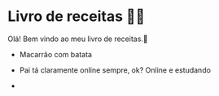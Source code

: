 # Livro de receitas :man_cook:

Olá! Bem vindo ao meu livro de receitas.:wave:

- Macarrão com batata

- Pai tá claramente online sempre, ok? Online e estudando
- 
